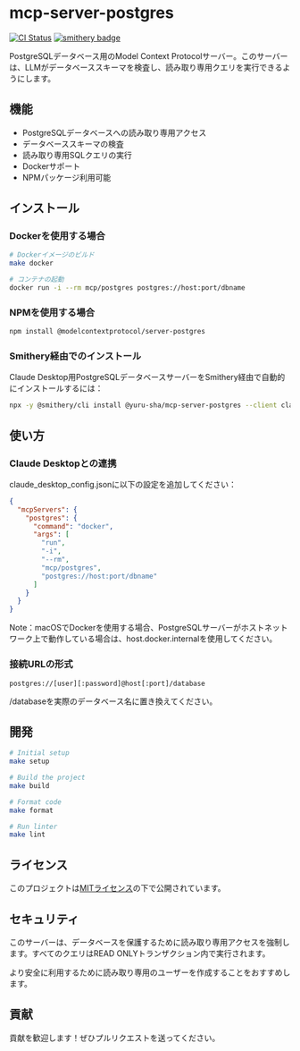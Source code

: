 # mcp-server-postgres
[![CI Status](https://github.com/yuru-sha/mcp-server-postgres/actions/workflows/ci.yml/badge.svg)](https://github.com/yuru-sha/mcp-server-postgres/actions)
[![smithery badge](https://smithery.ai/badge/@yuru-sha/mcp-server-postgres)](https://smithery.ai/server/@yuru-sha/mcp-server-postgres)

PostgreSQLデータベース用のModel Context Protocolサーバー。このサーバーは、LLMがデータベーススキーマを検査し、読み取り専用クエリを実行できるようにします。

## 機能

- PostgreSQLデータベースへの読み取り専用アクセス
- データベーススキーマの検査
- 読み取り専用SQLクエリの実行
- Dockerサポート
- NPMパッケージ利用可能

## インストール

### Dockerを使用する場合

```bash
# Dockerイメージのビルド
make docker

# コンテナの起動
docker run -i --rm mcp/postgres postgres://host:port/dbname
```

### NPMを使用する場合

```bash
npm install @modelcontextprotocol/server-postgres
```

### Smithery経由でのインストール

Claude Desktop用PostgreSQLデータベースサーバーをSmithery経由で自動的にインストールするには：

```bash
npx -y @smithery/cli install @yuru-sha/mcp-server-postgres --client claude
```

## 使い方

### Claude Desktopとの連携

claude_desktop_config.jsonに以下の設定を追加してください：

```json
{
  "mcpServers": {
    "postgres": {
      "command": "docker",
      "args": [
        "run",
        "-i",
        "--rm",
        "mcp/postgres",
        "postgres://host:port/dbname"
      ]
    }
  }
}
```

Note：macOSでDockerを使用する場合、PostgreSQLサーバーがホストネットワーク上で動作している場合は、host.docker.internalを使用してください。

### 接続URLの形式

```
postgres://[user][:password]@host[:port]/database
```

/databaseを実際のデータベース名に置き換えてください。

## 開発

```bash
# Initial setup
make setup

# Build the project
make build

# Format code
make format

# Run linter
make lint
```

## ライセンス

このプロジェクトは[MITライセンス](LICENSE)の下で公開されています。

## セキュリティ

このサーバーは、データベースを保護するために読み取り専用アクセスを強制します。すべてのクエリはREAD ONLYトランザクション内で実行されます。

より安全に利用するために読み取り専用のユーザーを作成することをおすすめします。

## 貢献

貢献を歓迎します！ぜひプルリクエストを送ってください。
